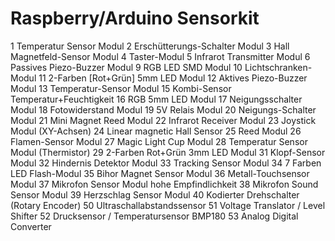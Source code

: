 # Raspberry/Arduino Sensorkit

1 Temperatur Sensor Modul
2 Erschütterungs-Schalter Modul
3 Hall Magnetfeld-Sensor Modul
4 Taster-Modul
5 Infrarot Transmitter Modul
6 Passives Piezo-Buzzer Modul
9 RGB LED SMD Modul
10 Lichtschranken-Modul
11 2-Farben [Rot+Grün] 5mm LED Modul
12 Aktives Piezo-Buzzer Modul
13 Temperatur-Sensor Modul
15 Kombi-Sensor Temperatur+Feuchtigkeit
16 RGB 5mm LED Modul
17 Neigungsschalter Modul
18 Fotowiderstand Modul
19 5V Relais Modul
20 Neigungs-Schalter Modul
21 Mini Magnet Reed Modul
22 Infrarot Receiver Modul
23 Joystick Modul (XY-Achsen)
24 Linear magnetic Hall Sensor
25 Reed Modul
26 Flamen-Sensor Modul
27 Magic Light Cup Modul
28 Temperatur Sensor Modul (Thermistor)
29 2-Farben Rot+Grün 3mm LED Modul
31 Klopf-Sensor Modul
32 Hindernis Detektor Modul
33 Tracking Sensor Modul
34 7 Farben LED Flash-Modul
35 Bihor Magnet Sensor Modul
36  Metall-Touchsensor Modul
37 Mikrofon Sensor Modul hohe Empfindlichkeit
38 Mikrofon Sound Sensor Modul
39 Herzschlag Sensor Modul
40 Kodierter Drehschalter (Rotary Encoder)
50 Ultraschallabstandssensor
51 Voltage Translator / Level Shifter
52 Drucksensor / Temperatursensor BMP180
53 Analog Digital Converter